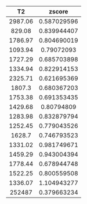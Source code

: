 ﻿| T2      | zscore      |
|:-------:|:-----------:|
| 2987.06 | 0.587029596 |
| 829.08  | 0.839944407 |
| 1786.97 | 0.804690019 |
| 1093.94 | 0.79072093  |
| 1727.29 | 0.685703898 |
| 1334.94 | 0.822914153 |
| 2325.71 | 0.621695369 |
| 1807.3  | 0.680367203 |
| 1753.38 | 0.691353435 |
| 1429.68 | 0.80794809  |
| 1283.98 | 0.832879794 |
| 1252.45 | 0.779043526 |
| 1628.7  | 0.746793523 |
| 1331.02 | 0.981749671 |
| 1459.29 | 0.943004394 |
| 1778.44 | 0.678944748 |
| 1522.25 | 0.800559508 |
| 1336.07 | 1.104943277 |
| 252487  | 0.379663234 |
